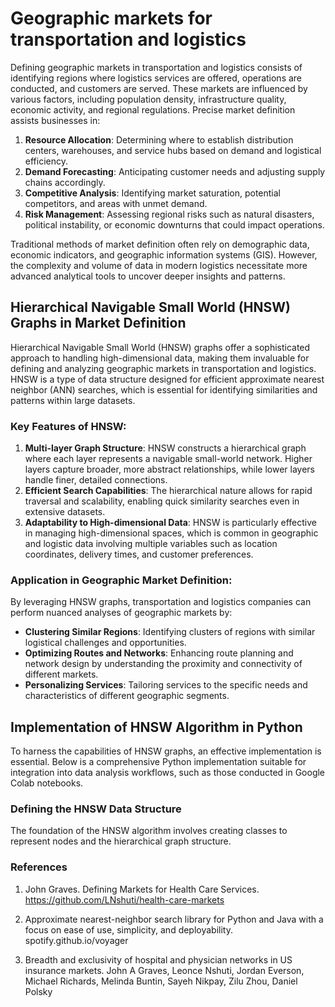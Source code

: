 # Geographic markets for transportation and logistics 

Defining geographic markets in transportation and logistics consists of identifying regions where logistics services are offered, operations are conducted, and customers are served. These markets are influenced by various factors, including population density, infrastructure quality, economic activity, and regional regulations. Precise market definition assists businesses in:

1. **Resource Allocation**: Determining where to establish distribution centers, warehouses, and service hubs based on demand and logistical efficiency.
2. **Demand Forecasting**: Anticipating customer needs and adjusting supply chains accordingly.
3. **Competitive Analysis**: Identifying market saturation, potential competitors, and areas with unmet demand.
4. **Risk Management**: Assessing regional risks such as natural disasters, political instability, or economic downturns that could impact operations.

Traditional methods of market definition often rely on demographic data, economic indicators, and geographic information systems (GIS). However, the complexity and volume of data in modern logistics necessitate more advanced analytical tools to uncover deeper insights and patterns.

## Hierarchical Navigable Small World (HNSW) Graphs in Market Definition

Hierarchical Navigable Small World (HNSW) graphs offer a sophisticated approach to handling high-dimensional data, making them invaluable for defining and analyzing geographic markets in transportation and logistics. HNSW is a type of data structure designed for efficient approximate nearest neighbor (ANN) searches, which is essential for identifying similarities and patterns within large datasets.

### Key Features of HNSW:

1. **Multi-layer Graph Structure**: HNSW constructs a hierarchical graph where each layer represents a navigable small-world network. Higher layers capture broader, more abstract relationships, while lower layers handle finer, detailed connections.
2. **Efficient Search Capabilities**: The hierarchical nature allows for rapid traversal and scalability, enabling quick similarity searches even in extensive datasets.
3. **Adaptability to High-dimensional Data**: HNSW is particularly effective in managing high-dimensional spaces, which is common in geographic and logistic data involving multiple variables such as location coordinates, delivery times, and customer preferences.

### Application in Geographic Market Definition:

By leveraging HNSW graphs, transportation and logistics companies can perform nuanced analyses of geographic markets by:

- **Clustering Similar Regions**: Identifying clusters of regions with similar logistical challenges and opportunities.
- **Optimizing Routes and Networks**: Enhancing route planning and network design by understanding the proximity and connectivity of different markets.
- **Personalizing Services**: Tailoring services to the specific needs and characteristics of different geographic segments.

## Implementation of HNSW Algorithm in Python

To harness the capabilities of HNSW graphs, an effective implementation is essential. Below is a comprehensive Python implementation suitable for integration into data analysis workflows, such as those conducted in Google Colab notebooks.

### Defining the HNSW Data Structure

The foundation of the HNSW algorithm involves creating classes to represent nodes and the hierarchical graph structure.

### References

1. John Graves. Defining Markets for Health Care Services. https://github.com/LNshuti/health-care-markets

2. Approximate nearest-neighbor search library for Python and Java with a focus on ease of use, simplicity, and deployability. spotify.github.io/voyager

3. Breadth and exclusivity of hospital and physician networks in US insurance markets. John A Graves, Leonce Nshuti, Jordan Everson, Michael Richards, Melinda Buntin, Sayeh Nikpay, Zilu Zhou, Daniel Polsky






